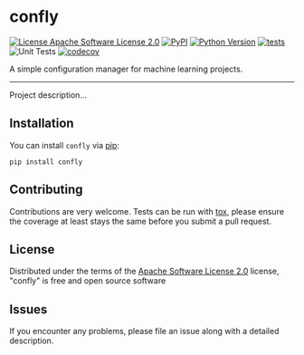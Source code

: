 # confly

[![License Apache Software License 2.0](https://img.shields.io/pypi/l/confly.svg?color=green)](https://github.com/Karol-G/confly/raw/main/LICENSE)
[![PyPI](https://img.shields.io/pypi/v/confly.svg?color=green)](https://pypi.org/project/confly)
[![Python Version](https://img.shields.io/pypi/pyversions/confly.svg?color=green)](https://python.org)
[![tests](https://github.com/Karol-G/confly/workflows/tests/badge.svg)](https://github.com/Karol-G/confly/actions)
![Unit Tests](https://github.com/Karol-G/confly/actions/workflows/test_and_deploy.yml/badge.svg?branch=main)
[![codecov](https://codecov.io/gh/Karol-G/confly/branch/main/graph/badge.svg)](https://codecov.io/gh/Karol-G/confly)

A simple configuration manager for machine learning projects.

----------------------------------

Project description...

## Installation

You can install `confly` via [pip](https://pypi.org/project/confly/):

    pip install confly




## Contributing

Contributions are very welcome. Tests can be run with [tox], please ensure
the coverage at least stays the same before you submit a pull request.

## License

Distributed under the terms of the [Apache Software License 2.0] license,
"confly" is free and open source software

## Issues

If you encounter any problems, please file an issue along with a detailed description.

[Cookiecutter]: https://github.com/audreyr/cookiecutter
[MIT]: http://opensource.org/licenses/MIT
[BSD-3]: http://opensource.org/licenses/BSD-3-Clause
[GNU GPL v3.0]: http://www.gnu.org/licenses/gpl-3.0.txt
[GNU LGPL v3.0]: http://www.gnu.org/licenses/lgpl-3.0.txt
[Apache Software License 2.0]: http://www.apache.org/licenses/LICENSE-2.0
[Mozilla Public License 2.0]: https://www.mozilla.org/media/MPL/2.0/index.txt

[tox]: https://tox.readthedocs.io/en/latest/
[pip]: https://pypi.org/project/pip/
[PyPI]: https://pypi.org/
